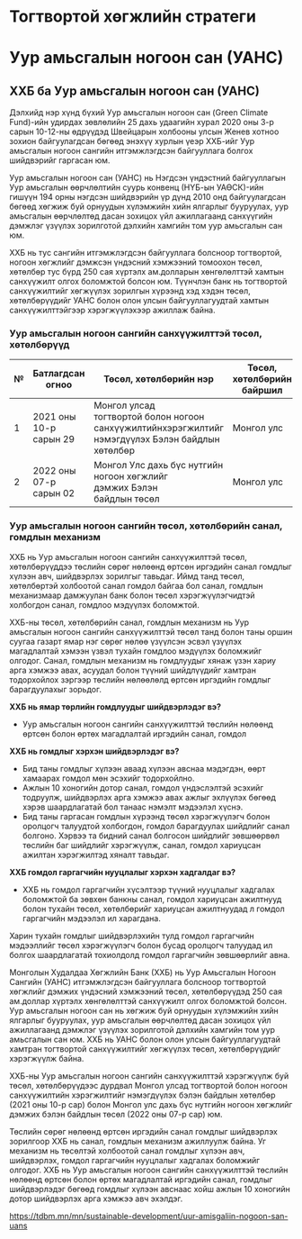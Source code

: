 # Тогтвортой хөгжлийн стратеги
# Уур амьсгалын ногоон сан (УАНС)
## ХХБ ба Уур амьсгалын ногоон сан (УАНС)

Дэлхийд нэр хүнд бүхий Уур амьсгалын ногоон сан (Green Climate Fund)-ийн удирдах зөвлөлийн 25 дахь удаагийн хурал 2020 оны 3-р сарын 10-12-ны өдрүүдэд Швейцарын холбооны улсын Женев хотноо зохион байгуулагдсан бөгөөд энэхүү хурлын үеэр ХХБ-ийг Уур амьсгалын ногоон сангийн итгэмжлэгдсэн байгууллага болгох шийдвэрийг гаргасан юм.  
  
Уур амьсгалын ногоон сан (УАНС) нь Нэгдсэн үндэстний байгууллагын Уур амьсгалын өөрчлөлтийн суурь конвенц (НҮБ-ын УАӨСК)-ийн гишүүн 194 орны нэгдсэн шийдвэрийн үр дүнд 2010 онд байгуулагдсан бөгөөд хөгжиж буй орнуудын хүлэмжийн хийн ялгарлыг бууруулах, уур амьсгалын өөрчлөлтөд дасан зохицох үйл ажиллагаанд санхүүгийн дэмжлэг үзүүлэх зорилготой дэлхийн хамгийн том уур амьсгалын сан юм.  
  
ХХБ нь тус сангийн итгэмжлэгдсэн байгууллага болсноор тогтвортой, ногоон хөгжлийг дэмжсэн үндэсний хэмжээний томоохон төсөл, хөтөлбөр тус бүрд 250 сая хүртэлх ам.долларын хөнгөлөлттэй хамтын санхүүжилт олгох боломжтой болсон юм. Түүнчлэн банк нь тогтвортой санхүүжилтийг хөгжүүлэх зорилгын хүрээнд хэд хэдэн төсөл, хөтөлбөрүүдийг УАНС болон олон улсын байгууллагуудтай хамтын санхүүжилттэйгээр хэрэгжүүлэхээр ажиллаж байна.

### Уур амьсгалын ногоон сангийн санхүүжилттэй төсөл, хөтөлбөрүүд
| **№** | **Батлагдсан огноо** | **Төсөл, хөтөлбөрийн нэр** | **Төсөл, хөтөлбөрийн байршил** | **Эдийн засгийн салбар** | **Төсөл, хөтөлбөрийн төлөв** |
| --- | --- | --- | --- | --- | --- |
| 1 | 2021 оны 10-р сарын 29 | Монгол улсад тогтвортой болон ногоон санхүүжилтийнхэрэгжилтийг нэмэгдүүлэх Бэлэн байдлын хөтөлбөр | Монгол улс | Санхүүгийн салбар | Хэрэгжиж буй |
| 2 | 2022 оны 07-р сарын 02 | Монгол Улс дахь бүс нутгийн ногоон хөгжлийг дэмжих Бэлэн байдлын төсөл | Монгол улс | Бүс нутаг | Хэрэгжиж буй |
### Уур амьсгалын ногоон сангийн төсөл, хөтөлбөрийн санал, гомдлын механизм

ХХБ нь Уур амьсгалын ногоон сангийн санхүүжилттэй төсөл, хөтөлбөрүүддээ төслийн сөрөг нөлөөнд өртсөн иргэдийн санал гомдлыг хүлээн авч, шийдвэрлэх зорилгыг тавьдаг. Иймд танд төсөл, хөтөлбөртэй холбоотой санал гомдол байгаа бол санал, гомдлын механизмаар дамжуулан банк болон төсөл хэрэгжүүлэгчидтэй холбогдон санал, гомдлоо мэдүүлэх боломжтой.

ХХБ-ны төсөл, хөтөлбөрийн санал, гомдлын механизм нь Уур амьсгалын ногоон сангийн санхүүжилттэй төсөл танд болон таны оршин суугаа газарт ямар нэг сөрөг нөлөө үзүүлсэн эсвэл үзүүлэх магадлалтай хэмээн үзвэл тухайн гомдлоо мэдүүлэх боломжийг олгодог. Санал, гомдлын механизм нь гомдлуудыг хянаж үзэн хариу арга хэмжээ авах, асуудал болон түүний шийдлүүдийг хамтран тодорхойлох зэргээр төслийн нөлөөлөлд өртсөн иргэдийн гомдлыг барагдуулахыг зорьдог.

**ХХБ нь ямар төрлийн гомдлуудыг шийдвэрлэдэг вэ?**

* Уур амьсгалын ногоон сангийн санхүүжилттэй төслийн нөлөөнд өртсөн болон өртөх магадлалтай иргэдийн санал, гомдол

**ХХБ нь гомдлыг хэрхэн шийдвэрлэдэг вэ?**

* Бид таны гомдлыг хүлээн аваад хүлээн авснаа мэдэгдэн, өөрт хамаарах гомдол мөн эсэхийг тодорхойлно.
* Ажлын 10 хоногийн дотор санал, гомдол үндэслэлтэй эсэхийг тодруулж, шийдвэрлэх арга хэмжээ авах ажлыг эхлүүлэх бөгөөд хэрэв шаардлагатай бол танаас нэмэлт мэдээлэл хүснэ.
* Бид таны гаргасан гомдлын хүрээнд төсөл хэрэгжүүлэгч болон оролцогч талуудтой холбогдон, гомдол барагдуулах шийдлийг санал болгоно. Хэрвээ та бидний санал болгосон шийдлийг зөвшөөрвөл төслийн баг шийдлийг хэрэгжүүлж, санал, гомдол хариуцсан ажилтан хэрэгжилтэд хяналт тавьдаг.

**ХХБ гомдол гаргагчийн нууцлалыг хэрхэн хадгалдаг вэ?**

* ХХБ нь гомдол гаргагчийн хүсэлтээр түүний нууцлалыг хадгалах боломжтой ба зөвхөн банкны санал, гомдол хариуцсан ажилтнууд болон тухайн төсөл, хөтөлбөрийг хариуцсан ажилтнуудад л гомдол гаргагчийн мэдээлэл ил харагдана.

Харин тухайн гомдлыг шийдвэрлэхийн тулд гомдол гаргагчийн мэдээллийг төсөл хэрэгжүүлэгч болон бусад оролцогч талуудад ил болгох шаардлагатай тохиолдолд гомдол гаргагчийн зөвшөөрлийг авна.


Монголын Худалдаа Хөгжлийн Банк (ХХБ) нь Уур Амьсгалын Ногоон Сангийн (УАНС) итгэмжлэгдсэн байгууллага болсноор тогтвортой хөгжлийг дэмжих үндэсний хэмжээний төсөл, хөтөлбөрүүдэд 250 сая ам.доллар хүртэлх хөнгөлөлттэй санхүүжилт олгох боломжтой болсон. Уур амьсгалын ногоон сан нь хөгжиж буй орнуудын хүлэмжийн хийн ялгарлыг бууруулах, уур амьсгалын өөрчлөлтөд дасан зохицох үйл ажиллагаанд дэмжлэг үзүүлэх зорилготой дэлхийн хамгийн том уур амьсгалын сан юм. ХХБ нь УАНС болон олон улсын байгууллагуудтай хамтран тогтвортой санхүүжилтийг хөгжүүлэх төсөл, хөтөлбөрүүдийг хэрэгжүүлж байна.

ХХБ-ны Уур амьсгалын ногоон сангийн санхүүжилттэй хэрэгжүүлж буй төсөл, хөтөлбөрүүдээс дурдвал Монгол улсад тогтвортой болон ногоон санхүүжилтийн хэрэгжилтийг нэмэгдүүлэх бэлэн байдлын хөтөлбөр (2021 оны 10-р сар) болон Монгол улс дахь бүс нутгийн ногоон хөгжлийг дэмжих бэлэн байдлын төсөл (2022 оны 07-р сар) юм.

Төслийн сөрөг нөлөөнд өртсөн иргэдийн санал гомдлыг шийдвэрлэх зорилгоор ХХБ нь санал, гомдлын механизм ажиллуулж байна. Уг механизм нь төсөлтэй холбоотой санал гомдлыг хүлээн авч, шийдвэрлэх, гомдол гаргагчийн нууцлалыг хадгалах боломжийг олгодог. ХХБ нь Уур амьсгалын ногоон сангийн санхүүжилттэй төслийн нөлөөнд өртсөн болон өртөх магадлалтай иргэдийн санал, гомдлыг шийдвэрлэдэг бөгөөд гомдлыг хүлээн авснаас хойш ажлын 10 хоногийн дотор шийдвэрлэх арга хэмжээ авч эхэлдэг.

https://tdbm.mn/mn/sustainable-development/uur-amisgaliin-nogoon-san-uans